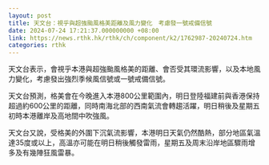 ```yaml
---
layout: post
title: 天文台：視乎與超強颱風格美距離及風力變化　考慮發一號戒備信號
date: 2024-07-24 17:21:37.000000000 +08:00
link: https://news.rthk.hk/rthk/ch/component/k2/1762987-20240724.htm
categories: rthk
---
```


天文台表示，會視乎本港與超強颱風格美的距離、會否受其環流影響，以及本地風力變化，考慮發出強烈季候風信號或一號戒備信號。

天文台預測，格美會在今晚進入本港800公里範圍內，明日登陸福建前與香港保持超過約600公里的距離，同時南海北部的西南氣流會轉趨活躍，明日稍後及星期五初時本港離岸及高地間中吹強風。

天文台又說，受格美的外圍下沉氣流影響，本港明日天氣仍然酷熱，部分地區氣溫達35度或以上，高溫亦可能在明日稍後觸發雷雨，星期五及周末沿岸地區驟雨增多及有幾陣狂風雷暴。
